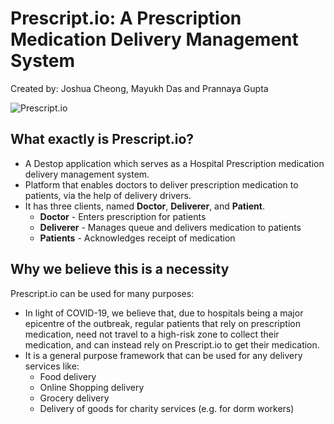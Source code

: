 # Prescript.io: A Prescription Medication Delivery Management System
Created by: Joshua Cheong, Mayukh Das and Prannaya Gupta

![Prescript.io](https://raw.githubusercontent.com/jeffilluminati/NUSHHackathonProject/master/src/resources/images/icons/icon.png?token=AMEKUNIBXZCBZPYDICR5ZF27JHSQE)

## What exactly is Prescript.io?
- A Destop application which serves as a Hospital Prescription medication delivery management system. 
- Platform that enables doctors to deliver prescription medication to patients, via the help of delivery drivers. 
- It has three clients, named **Doctor**, **Deliverer**, and **Patient**. 
   - **Doctor** - Enters prescription for patients
   - **Deliverer** - Manages queue and delivers medication to patients
   - **Patients** - Acknowledges receipt of medication

## Why we believe this is a necessity

Prescript.io can be used for many purposes:
- In light of COVID-19, we believe that, due to hospitals being a major epicentre of the outbreak, regular patients that rely on prescription medication, need not travel to a high-risk zone to collect their medication, and can instead rely on Prescript.io to get their medication.
- It is a general purpose framework that can be used for any delivery services like:
   - Food delivery
   - Online Shopping delivery
   - Grocery delivery
   - Delivery of goods for charity services (e.g. for dorm workers)

